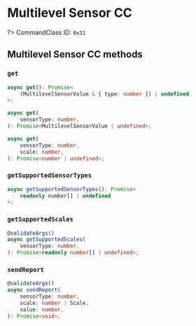 # Multilevel Sensor CC

?> CommandClass ID: `0x31`

## Multilevel Sensor CC methods

### `get`

```ts
async get(): Promise<
	(MultilevelSensorValue & { type: number }) | undefined
>;

async get(
	sensorType: number,
): Promise<MultilevelSensorValue | undefined>;

async get(
	sensorType: number,
	scale: number,
): Promise<number | undefined>;
```

### `getSupportedSensorTypes`

```ts
async getSupportedSensorTypes(): Promise<
	readonly number[] | undefined
>;
```

### `getSupportedScales`

```ts
@validateArgs()
async getSupportedScales(
	sensorType: number,
): Promise<readonly number[] | undefined>;
```

### `sendReport`

```ts
@validateArgs()
async sendReport(
	sensorType: number,
	scale: number | Scale,
	value: number,
): Promise<void>;
```
